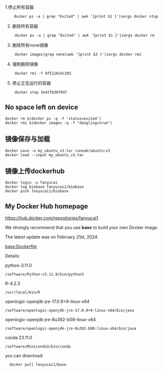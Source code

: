 1.停止所有容器

        docker ps -a | grep "Exited" | awk '{print $1 }'|xargs docker stop
2. 删除所有容器

        docker ps -a | grep "Exited" | awk '{print $1 }'|xargs docker rm
3. 删除所有none镜像
    
        docker images|grep none|awk '{print $3 }'|xargs docker rmi
4. 强制删除镜像
    
        docker rmi -f 8f5116cbc201
5. 停止正在运行的容器

        docker stop 3e42fb38f847

## No space left on device

    docker rm $(docker ps -q -f 'status=exited')
    docker rmi $(docker images -q -f "dangling=true")

## 镜像保存与加载

    docker save -o my_ubuntu_v3.tar runoob/ubuntu:v3
    docker load --input my_ubuntu_v3.tar

## 镜像上传dockerhub

    docker login -u fanyucai
    docker tag biobase fanyucai1/biobase
    docker push fanyucai1/biobase

## My Docker Hub homepage

https://hub.docker.com/repositories/fanyucai1

We strongly recommend that you use **base** to build your own Docker image.

The latest update was on February 21st, 2024.

[base:Dockerfile](Dockerfile)

Details:

python-3.11.0
```{.cs}
/software/Python-v3.11.0/bin/python3
```

R-4.2.3
```{.cs}
/usr/local/bin/R
```
openlogic-openjdk-jre-17.0.9+9-linux-x64
```{.cs}
/software/openlogic-openjdk-jre-17.0.9+9-linux-x64/bin/java
```
openlogic-openjdk-jre-8u392-b08-linux-x64
```{.cs}
/software/openlogic-openjdk-jre-8u392-b08-linux-x64/bin/java
```

conda 23.11.0
```{.cs}
/software/Miniconda3/bin/conda
```

you can download:

      docker pull fanyucai1/base



